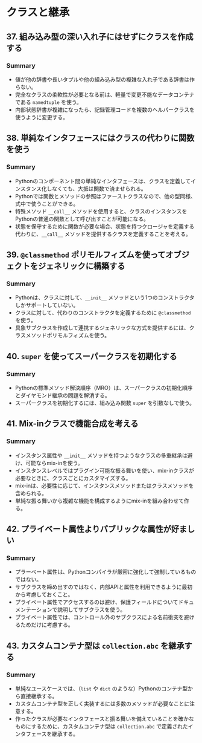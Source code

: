 # クラスと継承
## 37. 組み込み型の深い入れ子にはせずにクラスを作成する
### Summary
* 値が他の辞書や長いタプルや他の組み込み型の複雑な入れ子である辞書は作らない。
* 完全なクラスの柔軟性が必要となる前は、軽量で変更不能なデータコンテナである `namedtuple` を使う。
* 内部状態辞書が複雑になったら、記録管理コードを複数のヘルパークラスを使うように変更する。


## 38. 単純なインタフェースにはクラスの代わりに関数を使う
### Summary
* Pythonのコンポーネント間の単純なインタフェースは、クラスを定義してインスタンス化しなくても、大抵は関数で済ませられる。
* Pythonでは関数とメソッドの参照はファーストクラスなので、他の型同様、式中で使うことができる。
* 特殊メソッド `__call__` メソッドを使用すると、クラスのインスタンスをPythonの普通の関数として呼び出すことが可能になる。
* 状態を保守するために関数が必要な場合、状態を持つクロージャを定義する代わりに、`__call__` メソッドを提供するクラスを定義することを考える。


## 39. `@classmethod` ポリモルフィズムを使ってオブジェクトをジェネリックに構築する
### Summary
* Pythonは、クラスに対して、`__init__` メソッドという1つのコンストラクタしかサポートしていない。
* クラスに対して、代わりのコンストラクタを定義するために `@classmethod` を使う。
* 具象サブクラスを作成して連携するジェネリックな方式を提供するには、クラスメソッドポリモルフィズムを使う。


## 40. `super` を使ってスーパークラスを初期化する
### Summary
* Pythonの標準メソッド解決順序（MRO）は、スーパークラスの初期化順序とダイヤモンド継承の問題を解消する。
* スーパークラスを初期化するには、組み込み関数 `super` を引数なしで使う。


## 41. Mix-inクラスで機能合成を考える
### Summary
* インスタンス属性や `__init__` メソッドを持つようなクラスの多重継承は避け、可能ならmix-inを使う。
* インスタンスレベルではプラグイン可能な振る舞いを使い、mix-inクラスが必要なときに、クラスごとにカスタマイズする。
* mix-inは、必要性に応じて、インスタンスメソッドまたはクラスメソッドを含められる。
* 単純な振る舞いから複雑な機能を構成するようにmix-inを組み合わせて作る。


## 42. プライベート属性よりパブリックな属性が好ましい
### Summary
* プラーベート属性は、Pythonコンパイラが厳密に強化して強制しているものではない。
* サブクラスを締め出すのではなく、内部APIと属性を利用できるように最初から考慮しておくこと。
* プライベート属性でアクセスするのは避け、保護フィールドについてドキュメンテーションで説明してサブクラスを使う。
* プライベート属性では、コントロール外のサブクラスによる名前衝突を避けるためだけに考慮する。


## 43. カスタムコンテナ型は `collection.abc` を継承する
### Summary
* 単純なユースケースでは、（`list` や `dict` のような）Pythonのコンテナ型から直接継承する。
* カスタムコンテナ型を正しく実装するには多数のメソッドが必要なことに注意する。
* 作ったクラスが必要なインタフェースと振る舞いを備えていることを確かなものにするために、カスタムコンテナ型は `collection.abc` で定義されたインタフェースを継承する。


